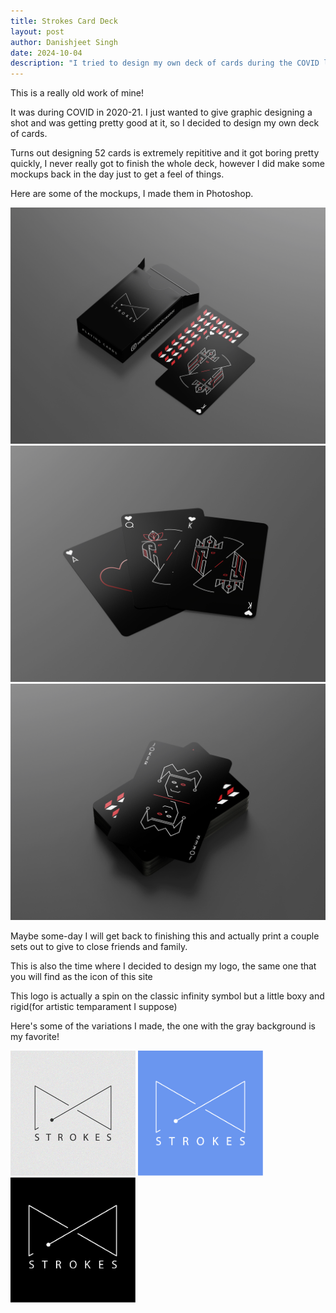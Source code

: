 ```yaml
---
title: Strokes Card Deck
layout: post
author: Danishjeet Singh
date: 2024-10-04
description: "I tried to design my own deck of cards during the COVID lockdown."
---
```



This is a really old work of mine! 

It was during COVID in 2020-21. I just wanted to give graphic designing a shot and was getting
pretty good at it, so I decided to design my own deck of cards. 

Turns out designing 52 cards is extremely repititive and it got boring pretty quickly, I never really got to finish the
whole deck, however I did make some mockups back in the day just to get a feel of things.

Here are some of the mockups, I made them in Photoshop.

![mockup1](../assets/misc/strokes/STROKES_Mockup1.jpg)
![mockup2](../assets/misc/strokes/STROKES_Mockup2.jpg)
![mockup3](../assets/misc/strokes/STROKES_Mockup3.jpg)

Maybe some-day I will get back to finishing this and actually print a couple sets out to give to close friends and family.

This is also the time where I decided to design my logo, the same one that you will find as the icon of this site

This logo is actually a spin on the classic infinity symbol but a little boxy and rigid(for artistic temparament I suppose)

Here's some of the variations I made, the one with the gray background is my favorite!

<img src="../assets/misc/strokes/Logos-01.jpg" alt="logo1" width="200" />
<img src="../assets/misc/strokes/InstaDP-01.jpg" alt="logo2" width="200" />
<img src="../assets/misc/strokes/IG%20dp.jpg" alt="logo3" width="200" />

